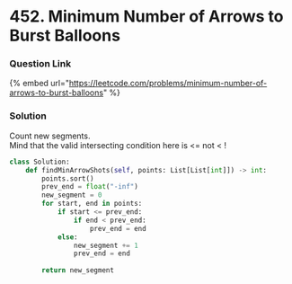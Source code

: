 # 452. Minimum Number of Arrows to Burst Balloons

### Question Link

{% embed url="https://leetcode.com/problems/minimum-number-of-arrows-to-burst-balloons" %}

### Solution

Count new segments.\
Mind that the valid intersecting condition here is <= not < !

```python
class Solution:
    def findMinArrowShots(self, points: List[List[int]]) -> int:
        points.sort()
        prev_end = float("-inf")
        new_segment = 0
        for start, end in points:
            if start <= prev_end:
                if end < prev_end:
                    prev_end = end
            else:
                new_segment += 1
                prev_end = end
        
        return new_segment
```
